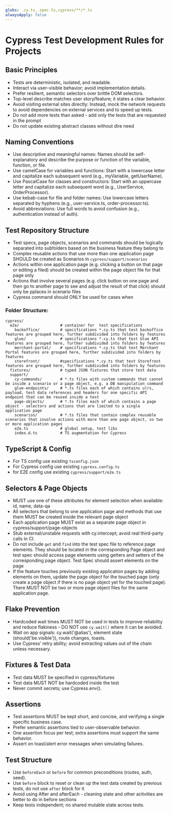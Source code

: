 ```yaml
---
globs: .cy.ts,.spec.ts,cypress/**/*.ts
alwaysApply: false
---
```


# Cypress Test Development Rules for Projects

## Basic Principles

- Tests are deterministic, isolated, and readable.
- Interact via user-visible behavior; avoid implementation details.
- Prefer resilient, semantic selectors over brittle DOM selectors.
- Top-level describe matches user story/feature; it states a clear behavior.
- Avoid visiting external sites directly: Instead, mock the network requests to avoid dependencies on external services and to speed up tests.
- Do not add more tests than asked - add only the tests that are requested in the prompt
- Do not update existing abstract classes without dire need

## Naming Conventions

- Use descriptive and meaningful names: Names should be self-explanatory and describe the purpose or function of the variable, function, or file.
- Use camelCase for variables and functions: Start with a lowercase letter and capitalize each subsequent word (e.g., myVariable, getUserName).
- Use PascalCase for classes and constructors: Start with an uppercase letter and capitalize each subsequent word (e.g., UserService, OrderProcessor).
- Use kebab-case for file and folder names: Use lowercase letters separated by hyphens (e.g., user-service.ts, order-processor.ts).
- Avoid abbreviations: Use full words to avoid confusion (e.g., authentication instead of auth).

## Test Repository Structure
- Test specs, page objects, scenarios and commands should be logically separated into subfolders based on the business feature they belong to
- Complex reusable actions that use more than one application page SHOULD be created as Scenarios in `cypress/support/scenarios`
- Actions within one application page (e.g. clicking a button on that page or editing a filed) should be created within the page object file for that page only
- Actions that involve several pages (e.g. click button on one page and then go to another page to see and adjust the result of that click) should only be pplaces in scenario files
- Cypress command should ONLY be used for cases when

### Folder Structure:
```
cypress/
  e2e/                  # container for  test specifications
    backoffice/         # specifications *.cy.ts that test backoffice features are grouped here, further subdivided into folders by features
    glue/               # specifications *.cy.ts that test Glue API features are grouped here, further subdivided into folders by features
    merchant-portal/    # specifications *.cy.ts that test Merchant Portal features are grouped here, further subdivided into folders by features
    storefront/         #specifications *.cy.ts that test Storefront features are grouped here, further subdivided into folders by features
  fixtures/             # typed JSON fixtures that store test data
  support/
    cy-commands/        # *.ts files with custom commands that cannot be inside a scenario or a page object, e.g. a DB manipulation command
    glue-endpoints/     # *.ts files each of which contains ulrs, payload, test data references and headers for one specific API endpoint that can be reused inside a test
    page-objects/       # *.ts files each of which contains a page object - selectors and actions that are limited to a single application page
    scenarios/          # *.ts files that contain complex reusable scenarios that involve actions with more than one page object, so two or more application pages
    e2e.ts              # global setup, test libs
    index.d.ts          # TS augmentation for Cypress
```

## TypeScript & Config

- For TS config use existing `tsconfig.json`
- For Cypress config use existing `cypress.config.ts`
- for E2E config use existing `cypress/support/e2e.ts`

## Selectors & Page Objects

- MUST use one of these attributes for element selection when available: id, name, data-qa
- All selectors that belong to one application page and methods that use them MUST be created inside the relevant page object
- Each application page MUST exist as a separate page object in cypress/support/page-objects
- Stub external/unstable requests with cy.intercept; avoid real third-party calls in CI.
- Do not include `get` and `find` into the test spec file to reference page elements. They should be located in the corresponding Page object and test spec should access page elements using getters and setters of the corresponding page object. Test Spec should assert elements on the page 
- If the feature touches previously existing application pages by adding elements on them, update the page object for the touched page (only create a page object if there is no page object yet for the touched page). There MUST NOT be two or more page object files for the same application page.

## Flake Prevention
- Hardcoded wait times MUST NOT be used in tests to improve reliability and reduce flakiness - DO NOT use `cy.wait()` where it can be avoided.
- Wait on app signals: cy.wait('@alias'), element state (should('be.visible')), route changes, toasts.
- Use Cypress’ retry ability; avoid extracting values out of the chain unless necessary.

## Fixtures & Test Data
- Test data MUST be specified in cypress/fixtures
- Test data MUST NOT be hardcoded inside the test
- Never commit secrets; use Cypress.env().

## Assertions
- Test assertions MUST be kept short, and concise, and verifying a single specific business case.
- Prefer semantic assertions tied to user-observable behavior.
- One assertion focus per test; extra assertions must support the same behavior.
- Assert on toast/alert error messages when simulating failures.

## Test Structure

- Use `beforeEach` or `before` for common preconditions (routes, auth, seed).
- Use `before` block to reset or clean up the test data created by previous tests, do not use `after` block for it
- Avoid using After and afterEach - cleaning state and other activities are better to do in before sections
- Keep tests independent; no shared mutable state across tests.
